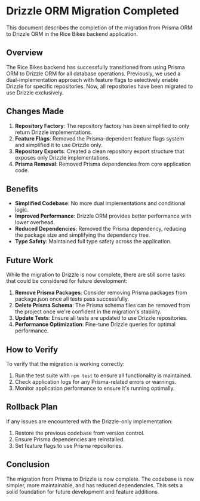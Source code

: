 # Drizzle ORM Migration Completed

This document describes the completion of the migration from Prisma ORM to Drizzle ORM in the Rice Bikes backend application.

## Overview

The Rice Bikes backend has successfully transitioned from using Prisma ORM to Drizzle ORM for all database operations. Previously, we used a dual-implementation approach with feature flags to selectively enable Drizzle for specific repositories. Now, all repositories have been migrated to use Drizzle exclusively.

## Changes Made

1. **Repository Factory**: The repository factory has been simplified to only return Drizzle implementations.
2. **Feature Flags**: Removed the Prisma-dependent feature flags system and simplified it to use Drizzle only.
3. **Repository Exports**: Created a clean repository export structure that exposes only Drizzle implementations.
4. **Prisma Removal**: Removed Prisma dependencies from core application code.

## Benefits

- **Simplified Codebase**: No more dual implementations and conditional logic.
- **Improved Performance**: Drizzle ORM provides better performance with lower overhead.
- **Reduced Dependencies**: Removed the Prisma dependency, reducing the package size and simplifying the dependency tree.
- **Type Safety**: Maintained full type safety across the application.

## Future Work

While the migration to Drizzle is now complete, there are still some tasks that could be considered for future development:

1. **Remove Prisma Packages**: Consider removing Prisma packages from package.json once all tests pass successfully.
2. **Delete Prisma Schema**: The Prisma schema files can be removed from the project once we're confident in the migration's stability.
3. **Update Tests**: Ensure all tests are updated to use Drizzle repositories.
4. **Performance Optimization**: Fine-tune Drizzle queries for optimal performance.

## How to Verify

To verify that the migration is working correctly:

1. Run the test suite with `npm test` to ensure all functionality is maintained.
2. Check application logs for any Prisma-related errors or warnings.
3. Monitor application performance to ensure it's running optimally.

## Rollback Plan

If any issues are encountered with the Drizzle-only implementation:

1. Restore the previous codebase from version control.
2. Ensure Prisma dependencies are reinstalled.
3. Set feature flags to use Prisma repositories.

## Conclusion

The migration from Prisma to Drizzle is now complete. The codebase is now simpler, more maintainable, and has reduced dependencies. This sets a solid foundation for future development and feature additions.